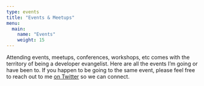 ```yaml
---
type: events
title: "Events & Meetups"
menu:
  main:
    name: "Events"
    weight: 15
---
```


Attending events, meetups, conferences, workshops, etc comes with the territory of being a developer evangelist. Here are all the events I’m going or have been to. If you happen to be going to the same event, please feel free to reach out to me [on Twitter][twitter-link] so we can connect.



[twitter-link]: https://twitter.com/FelicianoTech
